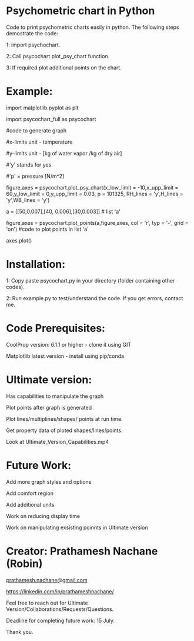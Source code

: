 # Psychometric chart in Python

Code to print psychometric charts easily in python. The following steps demostrate the code:

1: import psychochart.

2: Call psycochart.plot_psy_chart function.

3: If required plot additional points on the chart.

# Example:

import matplotlib.pyplot as plt

import psycochart_full as psycochart

#code to generate graph 

#x-limits unit - temperature

#y-limits unit - [kg of water vapor /kg of dry air]

#'y' stands for yes 

#'p' = pressure [N/m^2] 

figure,axes = psycochart.plot_psy_chart(x_low_limit = -10,x_upp_limit = 60,y_low_limit = 0,y_upp_limit = 0.03, p = 101325, RH_lines = 'y',H_lines = 'y',WB_lines = 'y')

a = [[50,0.007],[40, 0.006],[30,0.003]] # list 'a'

figure,axes = psycochart.plot_points(a,figure,axes, col = 'r', typ = '-', grid = 'on') #code to plot points in list 'a'

axes.plot()

# Installation:
1: Copy paste psycochart.py in your directory (folder containing other codes).

2: Run example.py to test/understand the code. If you get errors, contact me.

# Code Prerequisites:
CoolProp version: 6.1.1 or higher - clone it using GIT

Matplotlib latest version - install using pip/conda

# Ultimate version:
Has capabilities to manipulate the graph

Plot points after graph is generated

Plot lines/multiplines/shapes/ points at run time.

Get property data of ploted shapes/lines/points.

Look at Ultimate_Version_Capabilities.mp4

# Future Work:
Add more graph styles and options

Add comfort region

Add additional units

Work on reducing display time

Work on manipulating exsisting poinnts in Ultimate version

# Creator: Prathamesh Nachane (Robin)

prathamesh.nachane@gmail.com

https://linkedin.com/in/prathameshnachane/


Feel free to reach out for Ultimate Version/Collaborations/Requests/Questions.

Deadline for completing future work: 15 July.

Thank you.

